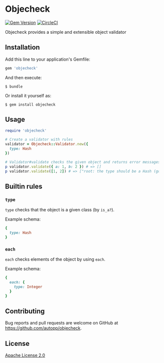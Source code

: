 # Objecheck

[![Gem Version](https://badge.fury.io/rb/objecheck.svg)](https://badge.fury.io/rb/objecheck)
[![CircleCI](https://circleci.com/gh/autopp/objecheck/tree/master.svg?style=shield)](https://circleci.com/gh/autopp/objecheck/tree/master)

Objecheck provides a simple and extensible object validator

## Installation

Add this line to your application's Gemfile:

```ruby
gem 'objecheck'
```

And then execute:

    $ bundle

Or install it yourself as:

    $ gem install objecheck

## Usage

```ruby
require 'objecheck'

# Create a validator with rules
validator = Objecheck::Validator.new({
  type: Hash
})

# Validator#validate checks the given object and returns error messages as a array
p validator.validate({ a: 1, b: 2 }) # => []
p validator.validate([1, 2]) # => ["root: the type should be a Hash (got Array)"]
```

## Builtin rules

### `type`

`type` checks that the object is a given class (by `is_a?`).

Example schema:
```ruby
{
  type: Hash
}
```

### `each`

`each` checks elements of the object by using `each`.

Example schema:
```ruby
{
  each: {
    type: Integer
  }
}
```


## Contributing

Bug reports and pull requests are welcome on GitHub at https://github.com/autopp/objecheck.

## License

[Apache License 2.0](LICENSE.txt)
